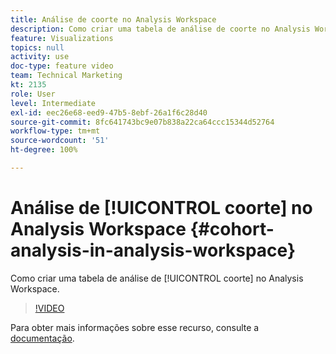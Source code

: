 ```yaml
---
title: Análise de coorte no Analysis Workspace
description: Como criar uma tabela de análise de coorte no Analysis Workspace.
feature: Visualizations
topics: null
activity: use
doc-type: feature video
team: Technical Marketing
kt: 2135
role: User
level: Intermediate
exl-id: eec26e68-eed9-47b5-8ebf-26a1f6c28d40
source-git-commit: 8fc641743bc9e07b838a22ca64ccc15344d52764
workflow-type: tm+mt
source-wordcount: '51'
ht-degree: 100%

---
```


# Análise de [!UICONTROL coorte] no Analysis Workspace {#cohort-analysis-in-analysis-workspace}

Como criar uma tabela de análise de [!UICONTROL coorte] no Analysis Workspace.

>[!VIDEO](https://video.tv.adobe.com/v/23990/?quality=12&learn=on)

Para obter mais informações sobre esse recurso, consulte a [documentação](https://experienceleague.adobe.com/docs/analytics/analyze/analysis-workspace/visualizations/cohort-table/cohort-analysis.html?lang=pt-BR).
